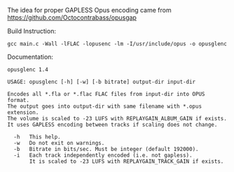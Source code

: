 The idea for proper GAPLESS Opus encoding came from https://github.com/Octocontrabass/opusgap 

Build Instruction:

    gcc main.c -Wall -lFLAC -lopusenc -lm -I/usr/include/opus -o opusglenc

Documentation:

    opusglenc 1.4

    USAGE: opusglenc [-h] [-w] [-b bitrate] output-dir input-dir
    
    Encodes all *.fla or *.flac FLAC files from input-dir into OPUS format.
    The output goes into output-dir with same filename with *.opus extension.
    The volume is scaled to -23 LUFS with REPLAYGAIN_ALBUM_GAIN if exists.
    It uses GAPLESS encoding between tracks if scaling does not change.
    
      -h   This help.
      -w   Do not exit on warnings.
      -b   Bitrate in bits/sec. Must be integer (default 192000).
      -i   Each track independently encoded (i.e. not gapless).
           It is scaled to -23 LUFS with REPLAYGAIN_TRACK_GAIN if exists.
